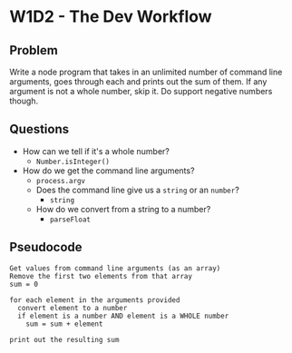 # W1D2 - The Dev Workflow

## Problem

Write a node program that takes in an unlimited number of command line arguments, goes through each and prints out the sum of them. If any argument is not a whole number, skip it. Do support negative numbers though.

## Questions

- How can we tell if it's a whole number?
  - `Number.isInteger()`
- How do we get the command line arguments?
  - `process.argv`
  - Does the command line give us a `string` or an `number`?
    - `string`
  - How do we convert from a string to a number?
    - `parseFloat`

## Pseudocode

```
Get values from command line arguments (as an array)
Remove the first two elements from that array
sum = 0

for each element in the arguments provided
  convert element to a number
  if element is a number AND element is a WHOLE number
    sum = sum + element

print out the resulting sum
```
